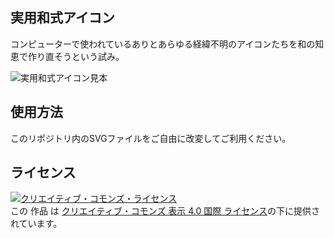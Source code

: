 実用和式アイコン
---
コンピューターで使われているありとあらゆる経緯不明のアイコンたちを和の知恵で作り直そうという試み。

![実用和式アイコン見本](https://boke0.work/asset/uploads?filename=a0be70ecdb4a442648441927bcf880b07a7018ff09b29bf0b5eaa7b2498d44b5.jpg)

## 使用方法

このリポジトリ内のSVGファイルをご自由に改変してご利用ください。

## ライセンス

<a rel="license" href="http://creativecommons.org/licenses/by/4.0/"><img alt="クリエイティブ・コモンズ・ライセンス" style="border-width:0" src="https://i.creativecommons.org/l/by/4.0/88x31.png" /></a><br />この 作品 は <a rel="license" href="http://creativecommons.org/licenses/by/4.0/">クリエイティブ・コモンズ 表示 4.0 国際 ライセンス</a>の下に提供されています。
